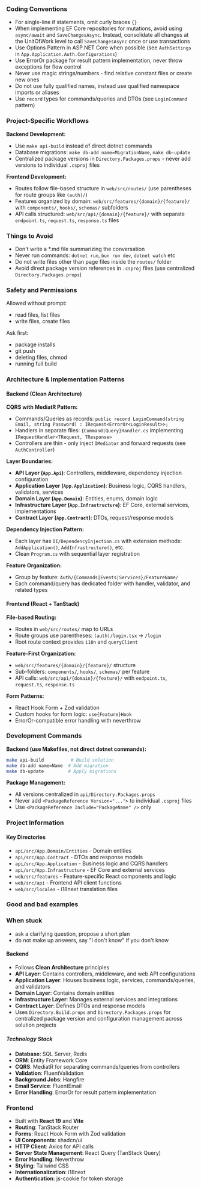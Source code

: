 ### Coding Conventions

- For single-line if statements, omit curly braces `{}`
- When implementing EF Core repositories for mutations, avoid using `async/await` and `SaveChangesAsync`. Instead, consolidate all changes at the UnitOfWork level to call `SaveChangesAsync` once or use transactions
- Use Options Pattern in ASP.NET Core when possible (see `AuthSettings` in `App.Application.Auth.Configurations`)
- Use ErrorOr package for result pattern implementation, never throw exceptions for flow control
- Never use magic strings/numbers - find relative constant files or create new ones
- Do not use fully qualified names, instead use qualified namespace imports or aliases
- Use `record` types for commands/queries and DTOs (see `LoginCommand` pattern)

### Project-Specific Workflows

**Backend Development:**

- Use `make api-build` instead of direct dotnet commands
- Database migrations: `make db-add name=MigrationName`, `make db-update`
- Centralized package versions in `Directory.Packages.props` - never add versions to individual `.csproj` files

**Frontend Development:**

- Routes follow file-based structure in `web/src/routes/` (use parentheses for route groups like `(auth)/`)
- Features organized by domain: `web/src/features/{domain}/{feature}/` with `components/`, `hooks/`, `schemas/` subfolders
- API calls structured: `web/src/api/{domain}/{feature}/` with separate `endpoint.ts`, `request.ts`, `response.ts` files

### Things to Avoid

- Don't write a \*.md file summarizing the conversation
- Never run commands: `dotnet run`, `bun run dev`, `dotnet watch` etc
- Do not write files other than page files inside the `routes/` folder
- Avoid direct package version references in `.csproj` files (use centralized `Directory.Packages.props`)

### Safety and Permissions

Allowed without prompt:

- read files, list files
- write files, create files

Ask first:

- package installs
- git push
- deleting files, chmod
- running full build

### Architecture & Implementation Patterns

#### Backend (Clean Architecture)

**CQRS with MediatR Pattern:**

- Commands/Queries as records: `public record LoginCommand(string Email, string Password) : IRequest<ErrorOr<LoginResult>>;`
- Handlers in separate files: `{Command|Query}Handler.cs` implementing `IRequestHandler<TRequest, TResponse>`
- Controllers are thin - only inject `IMediator` and forward requests (see `AuthController`)

**Layer Boundaries:**

- **API Layer (`App.Api`)**: Controllers, middleware, dependency injection configuration
- **Application Layer (`App.Application`)**: Business logic, CQRS handlers, validators, services
- **Domain Layer (`App.Domain`)**: Entities, enums, domain logic
- **Infrastructure Layer (`App.Infrastructure`)**: EF Core, external services, implementations
- **Contract Layer (`App.Contract`)**: DTOs, request/response models

**Dependency Injection Pattern:**

- Each layer has `DI/DependencyInjection.cs` with extension methods: `AddApplication()`, `AddInfrastructure()`, etc.
- Clean `Program.cs` with sequential layer registration

**Feature Organization:**

- Group by feature: `Auth/{Commands|Events|Services}/FeatureName/`
- Each command/query has dedicated folder with handler, validator, and related types

#### Frontend (React + TanStack)

**File-based Routing:**

- Routes in `web/src/routes/` map to URLs
- Route groups use parentheses: `(auth)/login.tsx` → `/login`
- Root route context provides `i18n` and `queryClient`

**Feature-First Organization:**

- `web/src/features/{domain}/{feature}/` structure
- Sub-folders: `components/`, `hooks/`, `schemas/` per feature
- API calls: `web/src/api/{domain}/{feature}/` with `endpoint.ts`, `request.ts`, `response.ts`

**Form Patterns:**

- React Hook Form + Zod validation
- Custom hooks for form logic: `use{Feature}Hook`
- ErrorOr-compatible error handling with neverthrow

### Development Commands

**Backend (use Makefiles, not direct dotnet commands):**

```bash
make api-build          # Build solution
make db-add name=Name  # Add migration
make db-update         # Apply migrations
```

**Package Management:**

- All versions centralized in `api/Directory.Packages.props`
- Never add `<PackageReference Version="...">` to individual `.csproj` files
- Use `<PackageReference Include="PackageName" />` only

### Project Information

#### Key Directories

- `api/src/App.Domain/Entities` - Domain entities
- `api/src/App.Contract` - DTOs and response models
- `api/src/App.Application` - Business logic and CQRS handlers
- `api/src/App.Infrastructure` - EF Core and external services
- `web/src/features` - Feature-specific React components and logic
- `web/src/api` - Frontend API client functions
- `web/src/locales` - i18next translation files

### Good and bad examples

### When stuck

- ask a clarifying question, propose a short plan
- do not make up answers, say "I don't know" if you don't know

#### Backend

- Follows **Clean Architecture** principles
- **API Layer**: Contains controllers, middleware, and web API configurations
- **Application Layer**: Houses business logic, services, commands/queries, and validators
- **Domain Layer**: Contains domain entities
- **Infrastructure Layer**: Manages external services and integrations
- **Contract Layer**: Defines DTOs and response models
- Uses `Directory.Build.props` and `Directory.Packages.props` for centralized package version and configuration management across solution projects

##### Technology Stack

- **Database**: SQL Server, Redis
- **ORM**: Entity Framework Core
- **CQRS**: MediatR for separating commands/queries from controllers
- **Validation**: FluentValidation
- **Background Jobs**: Hangfire
- **Email Service**: FluentEmail
- **Error Handling**: ErrorOr for result pattern implementation

### Frontend

- Built with **React 19** and **Vite**
- **Routing**: TanStack Router
- **Forms**: React Hook Form with Zod validation
- **UI Components**: shadcn/ui
- **HTTP Client**: Axios for API calls
- **Server State Management**: React Query (TanStack Query)
- **Error Handling**: Neverthrow
- **Styling**: Tailwind CSS
- **Internationalization**: i18next
- **Authentication**: js-cookie for token storage
